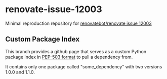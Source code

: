 # renovate-issue-12003
Minimal reproduction repository for [renovatebot/renovate issue 12003](https://github.com/renovatebot/renovate/issues/12003)

## Custom Package Index
This branch provides a github page that serves as a custom Python package index in
[PEP-503 format](https://www.python.org/dev/peps/pep-0503/) to pull a dependency from.

It contains only one package called "some_dependency" with two versions 1.0.0 and 1.1.0.
